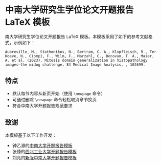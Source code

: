# 中南大学研究生学位论文开题报告 LaTeX 模板

南大学研究生学位论文开题报告 LaTeX 模板。本模板采用了如下的参考文献格式，示例如下：

```
Aubreville, M., Stathonikos, N., Bertram, C. A., Klopfleisch, R., Ter Hoeve, N., Ciompi, F., Wilm, F., Marzahl, C., Donovan, T. A., Maier, A. et al. (2023). Mitosis domain generalization in histopathology images—the midog challenge. 84 Medical Image Analysis, , 102699.
```

## 特点

- 默认每节内容从新页开始（使用 `\newpage` 命令）
- 可通过删除 `\newpage` 命令轻松取消章节换页
- 符合中南大学开题报告规范要求

## 致谢

本模板基于以下工作开发：
- 钟乙源的[中南大学开题报告模板](https://github.com/zhong-yy/CSU_Thesis_Proposal)
- 张臻的[西北工业大学开题报告模板](https://github.com/zzhang1987/NPUResearchProposal)
- 刘亮的[新版中南大学开题报告模板](https://github.com/gisliuliang/New_CSU_Thesis_Proposal)